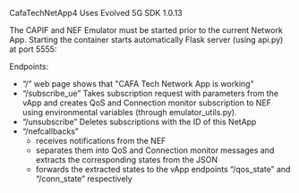 CafaTechNetApp4
Uses Evolved 5G SDK 1.0.13

The CAPIF and NEF Emulator must be started prior to the current Network App.
Starting the container starts automatically Flask server (using api.py) at port 5555:

Endpoints:
- “/” web page shows that "CAFA Tech Network App is working"
- “/subscribe_ue” 
	Takes subscription request with parameters from the vApp and creates
	QoS and Connection monitor subscription to NEF using environmental 
	variables (through emulator_utils.py).
- “/unsubscribe”
	Deletes subscriptions with the ID of this NetApp
- “/nefcallbacks”
	- receives notifications from the NEF
	- separates them into QoS and Connection monitor messages
		and extracts the corresponding states from the JSON
	- forwards the extracted states to the vApp endpoints “/qos_state”
		and “/conn_state” respectively
